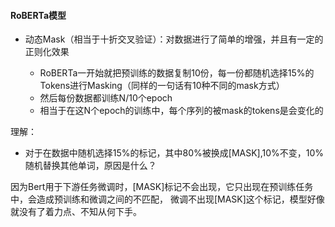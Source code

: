 #### RoBERTa模型
* 动态Mask（相当于十折交叉验证）：对数据进行了简单的增强，并且有一定的正则化效果
    
    * RoBERTa一开始就把预训练的数据复制10份，每一份都随机选择15%的Tokens进行Masking（同样的一句话有10种不同的mask方式）
    * 然后每份数据都训练N/10个epoch
    * 相当于在这N个epoch的训练中，每个序列的被mask的tokens是会变化的
    

理解：
* 对于在数据中随机选择15%的标记，其中80%被换成[MASK],10%不变，10%随机替换其他单词，原因是什么？

因为Bert用于下游任务微调时，[MASK]标记不会出现，它只出现在预训练任务中，会造成预训练和微调之间的不匹配，
微调不出现[MASK]这个标记，模型好像就没有了着力点、不知从何下手。
  